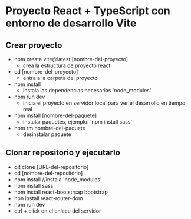 # Proyecto React + TypeScript con entorno de desarrollo Vite

## Crear proyecto

- npm create vite@latest [nombre-del-proyecto]
  - crea la estructura de proyecto react 
- cd [nombre-del-proyecto]
  - entra a la carpeta del proyecto
- npm install
  - instala las dependencias necesarias 'node_modules'
- npm run dev
  - inicia el proyecto en servidor local para ver el desarrollo en tiempo real
- npm install [nombre-del-paquete]
  - instalar paquetes, ejemplo: 'npm install sass'
- npm rm nombre-del-paquete
  - desinstalar paquete

## Clonar repositorio y ejecutarlo

- git clone [URL-del-repositorio]
- cd [nombre-del-repositorio]
- npm install //instala 'node_modules'
- npm install sass 
- npm install react-bootstrsap bootstrap
- npn install react-router-dom
- npm run dev
- ctrl + click en el enlace del servidor
